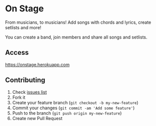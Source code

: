 # On Stage

From musicians, to musicians! Add songs with chords and lyrics, create setlists and more!

You can create a band, join members and share all songs and setlists.

## Access

https://onstage.herokuapp.com

## Contributing

1. Check [issues list](https://github.com/rodrigovdb/on_stage/issues)
2. Fork it
3. Create your feature branch (`git checkout -b my-new-feature`)
4. Commit your changes (`git commit -am 'Add some feature'`)
5. Push to the branch (`git push origin my-new-feature`)
6. Create new Pull Request
